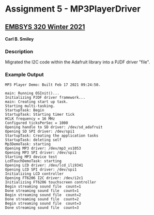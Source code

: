 # Assignment 5 - MP3PlayerDriver
## [EMBSYS 320 Winter 2021](/../../)
#### Carl B. Smiley

### Description
Migrated the I2C code within the Adafruit library into a PJDF driver "file".

### Example Output
```
MP3 Player Demo: Built Feb 17 2021 09:24:50.

main: Running OSInit()...
Initializing PJDF driver framework...
main: Creating start up task.
Starting multi-tasking.
StartupTask: Begin
StartupTask: Starting timer tick
HCLK frequency = 16 MHz
Configured ticksPerSec = 1000
Opening handle to SD driver: /dev/sd_adafruit
Opening SD SPI driver: /dev/spi1
StartupTask: Creating the application tasks
StartupTask: deleting self
Mp3DemoTask: starting
Opening MP3 driver: /dev/mp3_vs1053
Opening MP3 SPI driver: /dev/spi1
Starting MP3 device test
LcdTouchDemoTask: starting
Opening LCD driver: /dev/lcd_ili9341
Opening LCD SPI driver: /dev/spi1
Initializing LCD controller
Opening FT6206 I2C driver: /dev/i2c1
Initializing FT6206 touchscreen controller
Begin streaming sound file  count=1
Done streaming sound file  count=1
Begin streaming sound file  count=2
Done streaming sound file  count=2
Begin streaming sound file  count=3
Done streaming sound file  count=3
```